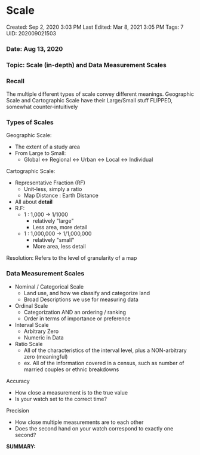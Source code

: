 # Scale

Created: Sep 2, 2020 3:03 PM
Last Edited: Mar 8, 2021 3:05 PM
Tags: 7
UID: 202009021503

### Date: Aug 13, 2020

### Topic: Scale (in-depth) and Data Measurement Scales

### Recall

The multiple different types of scale convey different meanings. Geographic Scale and Cartographic Scale have their Large/Small stuff FLIPPED, somewhat counter-intuitively

### Types of Scales

Geographic Scale:

- The extent of a study area
- From Large to Small:
    - Global ↔ Regional ↔ Urban ↔ Local ↔ Individual

Cartographic Scale:

- Representative Fraction (RF)
    - Unit-less, simply a ratio
    - Map Distance : Earth Distance
- All about **detail**
- R.F:
    - 1 : 1,000 → 1/1000
        - relatively "large"
        - Less area, more detail
    - 1 : 1,000,000 → 1/1,000,000
        - relatively "small"
        - More area, less detail

Resolution: Refers to the level of granularity of a map

### Data Measurement Scales

- Nominal / Categorical Scale
    - Land use, and how we classify and categorize land
    - Broad Descriptions we use for measuring data
- Ordinal Scale
    - Categorization AND an ordering / ranking
    - Order in terms of importance or preference
- Interval Scale
    - Arbitrary Zero
    - Numeric in Data
- Ratio Scale
    - All of the characteristics of the interval level, plus a NON-arbitrary zero (meaningful)
    - ex. All of the information covered in a census, such as number of married couples or ethnic breakdowns

Accuracy

- How close a measurement is to the true value
- Is your watch set to the correct time?

Precision

- How close multiple measurements are to each other
- Does the second hand on your watch correspond to exactly one second?

**SUMMARY:**